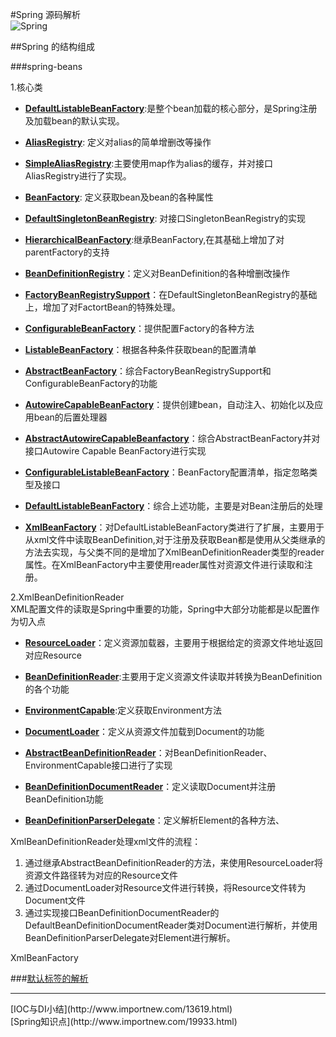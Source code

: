#Spring 源码解析<br/>
![Spring](https://spring.io/img/spring-logo-3b6f842fa77c3bea3bac17dbce36a101.png)

##Spring 的结构组成

###spring-beans

1.核心类<br/>
* [**DefaultListableBeanFactory**](https://github.com/WikiDown/spring-framework/blob/master/spring-beans/src/main/java/org/springframework/beans/factory/support/DefaultListableBeanFactory.java):是整个bean加载的核心部分，是Spring注册及加载bean的默认实现。

* [**AliasRegistry**](https://github.com/WikiDown/spring-framework/blob/master/spring-core/src/main/java/org/springframework/core/AliasRegistry.java): 定义对alias的简单增删改等操作

* [**SimpleAliasRegistry**](https://github.com/WikiDown/spring-framework/blob/master/spring-core/src/main/java/org/springframework/core/SimpleAliasRegistry.java):主要使用map作为alias的缓存，并对接口AliasRegistry进行了实现。

* [**BeanFactory**](https://github.com/WikiDown/spring-framework/blob/master/spring-beans/src/main/java/org/springframework/beans/factory/BeanFactory.java): 定义获取bean及bean的各种属性

* [**DefaultSingletonBeanRegistry**](https://github.com/WikiDown/spring-framework/blob/master/spring-beans/src/main/java/org/springframework/beans/factory/support/DefaultSingletonBeanRegistry.java): 对接口SingletonBeanRegistry的实现

* [**HierarchicalBeanFactory**](https://github.com/WikiDown/spring-framework/blob/master/spring-beans/src/main/java/org/springframework/beans/factory/HierarchicalBeanFactory.java):继承BeanFactory,在其基础上增加了对parentFactory的支持

* [**BeanDefinitionRegistry**](https://github.com/WikiDown/spring-framework/blob/master/spring-beans/src/main/java/org/springframework/beans/factory/BeanDefinitionRegistry.java)：定义对BeanDefinition的各种增删改操作

* [**FactoryBeanRegistrySupport**](https://github.com/WikiDown/spring-framework/blob/master/spring-beans/src/main/java/org/springframework/beans/factory/FactoryBeanRegistrySupport.java)：在DefaultSingletonBeanRegistry的基础上，增加了对FactortBean的特殊处理。

* [**ConfigurableBeanFactory**](https://github.com/WikiDown/spring-framework/blob/master/spring-beans/src/main/java/org/springframework/beans/factory/config/ConfigurableBeanFactory.java)：提供配置Factory的各种方法

* [**ListableBeanFactory**](https://github.com/WikiDown/spring-framework/blob/master/spring-beans/src/main/java/org/springframework/beans/factory/ListableBeanFactory.java)：根据各种条件获取bean的配置清单

* [**AbstractBeanFactory**](https://github.com/WikiDown/spring-framework/blob/master/spring-beans/src/main/java/org/springframework/beans/factory/support/AbstractBeanFactory.java)：综合FactoryBeanRegistrySupport和ConfigurableBeanFactory的功能

* [**AutowireCapableBeanFactory**](https://github.com/WikiDown/spring-framework/blob/master/spring-beans/src/main/java/org/springframework/beans/factory/config/AutowireCapableBeanFactory.java)：提供创建bean，自动注入、初始化以及应用bean的后置处理器

* [**AbstractAutowireCapableBeanfactory**](https://github.com/WikiDown/spring-framework/blob/master/spring-beans/src/main/java/org/springframework/beans/factory/support/AbstractAutowireCapableBeanfactory.java)：综合AbstractBeanFactory并对接口Autowire Capable BeanFactory进行实现

* [**ConfigurableListableBeanFactory**](https://github.com/WikiDown/spring-framework/blob/master/spring-beans/src/main/java/org/springframework/beans/factory/config/ConfigurableListableBeanFactory.java)：BeanFactory配置清单，指定忽略类型及接口

* [**DefaultListableBeanFactory**](https://github.com/WikiDown/spring-framework/blob/master/spring-beans/src/main/java/org/springframework/beans/factory/support/DefaultListableBeanFactory.java)：综合上述功能，主要是对Bean注册后的处理

* [**XmlBeanFactory**](https://github.com/WikiDown/spring-framework/blob/master/spring-beans/src/main/java/org/springframework/beans/factory/xml/XmlBeanFactory.java)：对DefaultListableBeanFactory类进行了扩展，主要用于从xml文件中读取BeanDefinition,对于注册及获取Bean都是使用从父类继承的方法去实现，与父类不同的是增加了XmlBeanDefinitionReader类型的reader属性。在XmlBeanFactory中主要使用reader属性对资源文件进行读取和注册。

2.XmlBeanDefinitionReader<br/>
XML配置文件的读取是Spring中重要的功能，Spring中大部分功能都是以配置作为切入点
 
* [**ResourceLoader**](https://github.com/WikiDown/spring-framework/blob/master/spring-core/src/main/java/org/springframework/core/io/ResourceLoader.java)：定义资源加载器，主要用于根据给定的资源文件地址返回对应Resource

* [**BeanDefinitionReader**](https://github.com/WikiDown/spring-framework/blob/master/spring-beans/src/main/java/org/springframework/beans/factory/support/BeanDefinitionReader.java):主要用于定义资源文件读取并转换为BeanDefinition的各个功能

* [**EnvironmentCapable**](https://github.com/WikiDown/spring-framework/blob/master/spring-core/src/main/java/org/springframework/core/env/EnvironmentCapable.java):定义获取Environment方法

* [**DocumentLoader**](https://github.com/WikiDown/spring-framework/blob/master/spring-beans/src/main/java/org/springframework/beans/factory/xml/DocumentLoader.java)：定义从资源文件加载到Document的功能

* [**AbstractBeanDefinitionReader**](https://github.com/WikiDown/spring-framework/blob/master/spring-beans/src/main/java/org/springframework/beans/factory/support/AbstractBeanDefinitionReader.java)：对BeanDefinitionReader、EnvironmentCapable接口进行了实现

* [**BeanDefinitionDocumentReader**](https://github.com/WikiDown/spring-framework/blob/master/spring-beans/src/main/java/org/springframework/beans/factory/xml/BeanDefinitionDocumentReader.java)：定义读取Document并注册BeanDefinition功能

* [**BeanDefinitionParserDelegate**](https://github.com/WikiDown/spring-framework/blob/master/spring-beans/src/main/java/org/springframework/beans/factory/xml/BeanDefinitionParserDelegate.java)：定义解析Element的各种方法、

XmlBeanDefinitionReader处理xml文件的流程：<br/>

1. 通过继承AbstractBeanDefinitionReader的方法，来使用ResourceLoader将资源文件路径转为对应的Resource文件
2. 通过DocumentLoader对Resource文件进行转换，将Resource文件转为Document文件
3. 通过实现接口BeanDefinitionDocumentReader的DefaultBeanDefinitionDocumentReader类对Document进行解析，并使用BeanDefinitionParserDelegate对Element进行解析。


XmlBeanFactory

###[默认标签的解析](https://github.com/WikiDown/mvn-repository/blob/master/Spring/Chapter%203.md)


<hr/>
[IOC与DI小结](http://www.importnew.com/13619.html)<br/>
[Spring知识点](http://www.importnew.com/19933.html)



